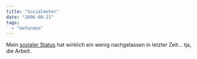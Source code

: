 ```yaml
---
title: "Socialmeter"
date: "2006-08-21"
tags:
  - "Gefunden"
---
```


Mein [sozialer Status](http://www.socialmeter.com/check?url=http%3A%2F%2Fcouchblog.de%2F) hat wirklich ein wenig nachgelassen in letzter Zeit... tja, die Arbeit.
